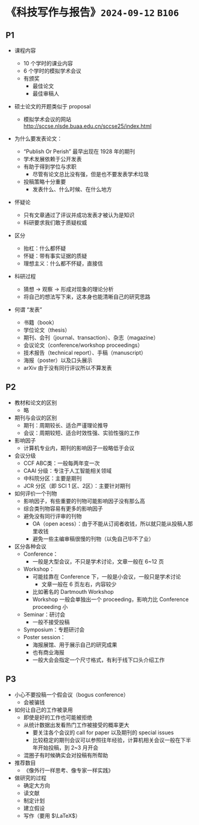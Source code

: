 # 《科技写作与报告》`2024-09-12` `B106`

## P1

- 课程内容
  - 10 个学时的课业内容
  - 6 个学时的模拟学术会议
  - 有颁奖
    - 最佳论文
    - 最佳审稿人
- 硕士论文的开题类似于 proposal
  - 模拟学术会议的网站 http://sccse.nlsde.buaa.edu.cn/sccse25/index.html

- 为什么要发表论文：
  - “Publish Or Perish” 最早出现在 1928 年的期刊
  - 学术发展依赖于公开发表
  - 有助于得到学位与求职
    - 尽管有论文总比没有强，但是也不要发表学术垃圾
  - 投稿策略十分重要
    - 发表什么、什么时候、在什么地方
- 怀疑论
  - 只有文章通过了评议并成功发表才被认为是知识
  - 科研要求我们敢于质疑权威
- 区分
  - 抬杠：什么都怀疑
  - 怀疑：带有事实证据的质疑
  - 理想主义：什么都不怀疑，直接信
- 科研过程
  - 猜想 -> 观察 -> 形成对现象的理论分析
  - 将自己的想法写下来，这本身也能清晰自己的研究思路
- 何谓 “发表”
  - 书籍（book）
  - 学位论文（thesis）
  - 期刊、会刊（journal、transaction）、杂志（magazine）
  - 会议论文（conference/workshop proceedings）
  - 技术报告（technical report）、手稿（manuscript）
  - 海报（poster）以及口头展示
  - arXiv  由于没有同行评议所以不算发表

## P2

- 教材和论文的区别
  - 略
- 期刊与会议的区别
  - 期刊：周期较长、适合严谨理论推导
  - 会议：周期较短、适合时效性强、实验性强的工作
- 影响因子
  - 计算机专业内，期刊的影响因子一般略低于会议
- 会议分级
  - CCF ABC类：一般每两年变一次
  - CAAI 分级：专注于人工智能相关领域
  - 中科院分区：主要是期刊
  - JCR 分区（即 SCI 1 区、2区）：主要针对期刊
- 如何评价一个刊物
  - 影响因子，有些重要的刊物可能影响因子没有那么高
  - 综合类刊物容易有更多的影响因子
  - 避免没有同行评审的刊物
    - OA（open acess）：由于不能从订阅者收钱，所以就只能从投稿人那里收钱
    - 避免一些主编审稿很慢的刊物（以免自己毕不了业）
- 区分各种会议
  - Conference：
    - 一般是大型会议，不只是学术讨论，文章一般在 6~12 页
  - Workshop：
    - 可能挂靠在 Conference 下，一般是小会议，一般只是学术讨论
      - 文章一般在 6 页左右，内容较少
    - 比如著名的 Dartmouth Workshop
    - Workshop 一般会单独出一个 proceeding，影响力比 Conference proceeding 小
  - Seminar：研讨会
    - 一般不接受投稿
  - Symposium：专题研讨会
  - Poster session：
    - 海报展馆、用于展示自己的研究成果
    - 也有商业海报
    - 一般大会会指定一个尺寸格式，有利于线下口头介绍工作

## P3

- 小心不要投稿一个假会议（bogus conference）
  - 会被骗钱
- 如何让自己的工作被录用
  - 即使是好的工作也可能被拒绝
  - 从统计数据出发看热门工作被接受的概率更大
    - 要关注各个会议的 call for paper 以及期刊的 special issues
    - 比较稳定的期刊会议可以参照往年经验，计算机相关会议一般在下半年开始投稿，到 2~3 月开会
  - 混圈子有时候确实会对投稿有所帮助
- 推荐数目
  - 《像外行一样思考、像专家一样实践》
- 做研究的过程
  - 确定大方向
  - 读文献
  - 制定计划
  - 建立假设
  - 写作（要用 $\LaTeX$）

